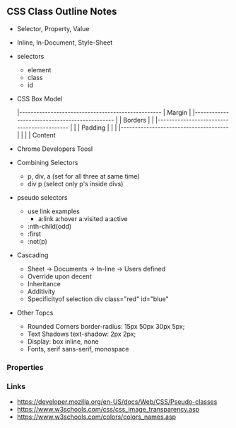 ## CSS Class Outline Notes

* Selector, Property, Value
* Inline, In-Document, Style-Sheet
* selectors
	* element
	* class
	* id
* CSS Box Model

	|--------------------------------------------------
	|											Margin
	|   |----------------------------------------------
	|		|									Borders
	|   |   |-------------------------------------------
	|		|		|							Padding
	|   |   |    |--------------------------------------
	|   |   |    |      	Content

* Chrome Developers Toosl
* Combining Selectors
	* p, div, a  (set for all three at same time)
	* div p (select only p's inside divs)
* pseudo selectors
	* use link examples
		* a:link a:hover a:visited a:active
	* :nth-child(odd)
	* :first
	* :not(p)
* Cascading
	* Sheet -> Documents -> In-line -> Users defined
	* Override upon decent
	* Inheritance
	* Additivity
	* Specificityof selection
			div class="red" id="blue"
	
* Other Topcs
	* Rounded Corners border-radius: 15px 50px 30px 5px;
	* Text Shadows text-shadow: 2px 2px;
	* Display: box inline, none
	* Fonts, serif sans-serif, monospace

### Properties

### Links

* https://developer.mozilla.org/en-US/docs/Web/CSS/Pseudo-classes
* https://www.w3schools.com/css/css_image_transparency.asp
* https://www.w3schools.com/colors/colors_names.asp

